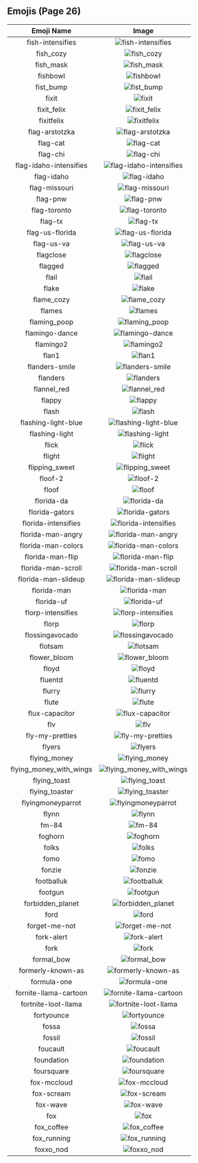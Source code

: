 
  ## Emojis (Page 26)
  |Emoji Name|Image|
  | :-: | :-: |
  |fish-intensifies| ![fish-intensifies](/emojis/hashicorp/fish-intensifies.gif)|
  |fish_cozy| ![fish_cozy](/emojis/hashicorp/fish_cozy.png)|
  |fish_mask| ![fish_mask](/emojis/hashicorp/fish_mask.png)|
  |fishbowl| ![fishbowl](/emojis/hashicorp/fishbowl.gif)|
  |fist_bump| ![fist_bump](/emojis/hashicorp/fist_bump.gif)|
  |fixit| ![fixit](/emojis/hashicorp/fixit.png)|
  |fixit_felix| ![fixit_felix](/emojis/hashicorp/fixit_felix.png)|
  |fixitfelix| ![fixitfelix](/emojis/hashicorp/fixitfelix.png)|
  |flag-arstotzka| ![flag-arstotzka](/emojis/hashicorp/flag-arstotzka.jpg)|
  |flag-cat| ![flag-cat](/emojis/hashicorp/flag-cat.png)|
  |flag-chi| ![flag-chi](/emojis/hashicorp/flag-chi.png)|
  |flag-idaho-intensifies| ![flag-idaho-intensifies](/emojis/hashicorp/flag-idaho-intensifies.gif)|
  |flag-idaho| ![flag-idaho](/emojis/hashicorp/flag-idaho.png)|
  |flag-missouri| ![flag-missouri](/emojis/hashicorp/flag-missouri.png)|
  |flag-pnw| ![flag-pnw](/emojis/hashicorp/flag-pnw.png)|
  |flag-toronto| ![flag-toronto](/emojis/hashicorp/flag-toronto.png)|
  |flag-tx| ![flag-tx](/emojis/hashicorp/flag-tx.png)|
  |flag-us-florida| ![flag-us-florida](/emojis/hashicorp/flag-us-florida.png)|
  |flag-us-va| ![flag-us-va](/emojis/hashicorp/flag-us-va.gif)|
  |flagclose| ![flagclose](/emojis/hashicorp/flagclose.jpg)|
  |flagged| ![flagged](/emojis/hashicorp/flagged.png)|
  |flail| ![flail](/emojis/hashicorp/flail.gif)|
  |flake| ![flake](/emojis/hashicorp/flake.png)|
  |flame_cozy| ![flame_cozy](/emojis/hashicorp/flame_cozy.png)|
  |flames| ![flames](/emojis/hashicorp/flames.png)|
  |flaming_poop| ![flaming_poop](/emojis/hashicorp/flaming_poop.png)|
  |flamingo-dance| ![flamingo-dance](/emojis/hashicorp/flamingo-dance.gif)|
  |flamingo2| ![flamingo2](/emojis/hashicorp/flamingo2.png)|
  |flan1| ![flan1](/emojis/hashicorp/flan1.png)|
  |flanders-smile| ![flanders-smile](/emojis/hashicorp/flanders-smile.gif)|
  |flanders| ![flanders](/emojis/hashicorp/flanders.png)|
  |flannel_red| ![flannel_red](/emojis/hashicorp/flannel_red.png)|
  |flappy| ![flappy](/emojis/hashicorp/flappy.gif)|
  |flash| ![flash](/emojis/hashicorp/flash.png)|
  |flashing-light-blue| ![flashing-light-blue](/emojis/hashicorp/flashing-light-blue.gif)|
  |flashing-light| ![flashing-light](/emojis/hashicorp/flashing-light.gif)|
  |flick| ![flick](/emojis/hashicorp/flick.png)|
  |flight| ![flight](/emojis/hashicorp/flight.png)|
  |flipping_sweet| ![flipping_sweet](/emojis/hashicorp/flipping_sweet.jpg)|
  |floof-2| ![floof-2](/emojis/hashicorp/floof-2.png)|
  |floof| ![floof](/emojis/hashicorp/floof.png)|
  |florida-da| ![florida-da](/emojis/hashicorp/florida-da.png)|
  |florida-gators| ![florida-gators](/emojis/hashicorp/florida-gators.png)|
  |florida-intensifies| ![florida-intensifies](/emojis/hashicorp/florida-intensifies.gif)|
  |florida-man-angry| ![florida-man-angry](/emojis/hashicorp/florida-man-angry.gif)|
  |florida-man-colors| ![florida-man-colors](/emojis/hashicorp/florida-man-colors.gif)|
  |florida-man-flip| ![florida-man-flip](/emojis/hashicorp/florida-man-flip.gif)|
  |florida-man-scroll| ![florida-man-scroll](/emojis/hashicorp/florida-man-scroll.gif)|
  |florida-man-slideup| ![florida-man-slideup](/emojis/hashicorp/florida-man-slideup.gif)|
  |florida-man| ![florida-man](/emojis/hashicorp/florida-man.png)|
  |florida-uf| ![florida-uf](/emojis/hashicorp/florida-uf.png)|
  |florp-intensifies| ![florp-intensifies](/emojis/hashicorp/florp-intensifies.gif)|
  |florp| ![florp](/emojis/hashicorp/florp.png)|
  |flossingavocado| ![flossingavocado](/emojis/hashicorp/flossingavocado.gif)|
  |flotsam| ![flotsam](/emojis/hashicorp/flotsam.jpg)|
  |flower_bloom| ![flower_bloom](/emojis/hashicorp/flower_bloom.gif)|
  |floyd| ![floyd](/emojis/hashicorp/floyd.jpg)|
  |fluentd| ![fluentd](/emojis/hashicorp/fluentd.png)|
  |flurry| ![flurry](/emojis/hashicorp/flurry.png)|
  |flute| ![flute](/emojis/hashicorp/flute.gif)|
  |flux-capacitor| ![flux-capacitor](/emojis/hashicorp/flux-capacitor.gif)|
  |flv| ![flv](/emojis/hashicorp/flv.png)|
  |fly-my-pretties| ![fly-my-pretties](/emojis/hashicorp/fly-my-pretties.png)|
  |flyers| ![flyers](/emojis/hashicorp/flyers.png)|
  |flying_money| ![flying_money](/emojis/hashicorp/flying_money.gif)|
  |flying_money_with_wings| ![flying_money_with_wings](/emojis/hashicorp/flying_money_with_wings.gif)|
  |flying_toast| ![flying_toast](/emojis/hashicorp/flying_toast.png)|
  |flying_toaster| ![flying_toaster](/emojis/hashicorp/flying_toaster.gif)|
  |flyingmoneyparrot| ![flyingmoneyparrot](/emojis/hashicorp/flyingmoneyparrot.gif)|
  |flynn| ![flynn](/emojis/hashicorp/flynn.jpg)|
  |fm-84| ![fm-84](/emojis/hashicorp/fm-84.jpg)|
  |foghorn| ![foghorn](/emojis/hashicorp/foghorn.png)|
  |folks| ![folks](/emojis/hashicorp/folks.gif)|
  |fomo| ![fomo](/emojis/hashicorp/fomo.png)|
  |fonzie| ![fonzie](/emojis/hashicorp/fonzie.png)|
  |footballuk| ![footballuk](/emojis/hashicorp/footballuk.png)|
  |footgun| ![footgun](/emojis/hashicorp/footgun.png)|
  |forbidden_planet| ![forbidden_planet](/emojis/hashicorp/forbidden_planet.png)|
  |ford| ![ford](/emojis/hashicorp/ford.png)|
  |forget-me-not| ![forget-me-not](/emojis/hashicorp/forget-me-not.png)|
  |fork-alert| ![fork-alert](/emojis/hashicorp/fork-alert.png)|
  |fork| ![fork](/emojis/hashicorp/fork.png)|
  |formal_bow| ![formal_bow](/emojis/hashicorp/formal_bow.gif)|
  |formerly-known-as| ![formerly-known-as](/emojis/hashicorp/formerly-known-as.png)|
  |formula-one| ![formula-one](/emojis/hashicorp/formula-one.png)|
  |fornite-llama-cartoon| ![fornite-llama-cartoon](/emojis/hashicorp/fornite-llama-cartoon.png)|
  |fortnite-loot-llama| ![fortnite-loot-llama](/emojis/hashicorp/fortnite-loot-llama.png)|
  |fortyounce| ![fortyounce](/emojis/hashicorp/fortyounce.png)|
  |fossa| ![fossa](/emojis/hashicorp/fossa.jpg)|
  |fossil| ![fossil](/emojis/hashicorp/fossil.png)|
  |foucault| ![foucault](/emojis/hashicorp/foucault.png)|
  |foundation| ![foundation](/emojis/hashicorp/foundation.png)|
  |foursquare| ![foursquare](/emojis/hashicorp/foursquare.png)|
  |fox-mccloud| ![fox-mccloud](/emojis/hashicorp/fox-mccloud.png)|
  |fox-scream| ![fox-scream](/emojis/hashicorp/fox-scream.gif)|
  |fox-wave| ![fox-wave](/emojis/hashicorp/fox-wave.gif)|
  |fox| ![fox](/emojis/hashicorp/fox.gif)|
  |fox_coffee| ![fox_coffee](/emojis/hashicorp/fox_coffee.png)|
  |fox_running| ![fox_running](/emojis/hashicorp/fox_running.gif)|
  |foxxo_nod| ![foxxo_nod](/emojis/hashicorp/foxxo_nod.gif)|
  
